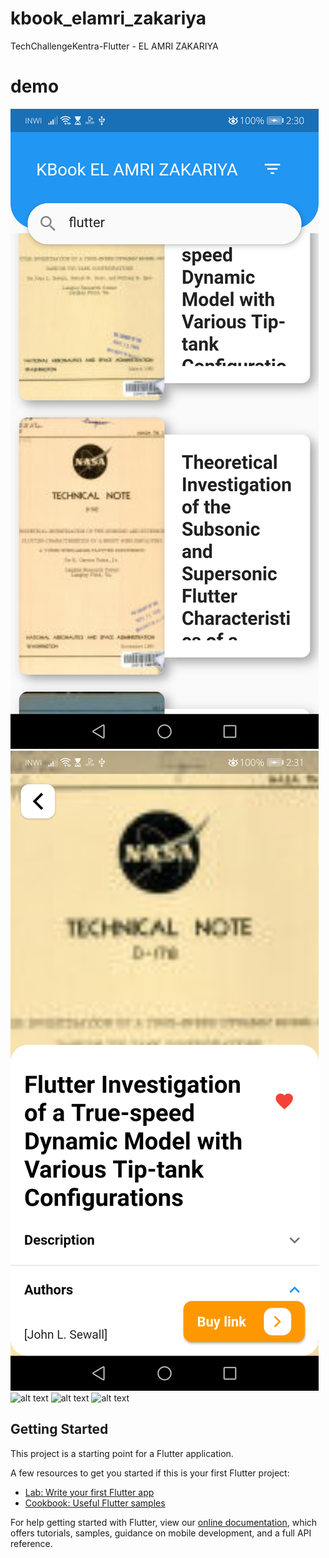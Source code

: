 # kbook_elamri_zakariya

TechChallengeKentra-Flutter - EL AMRI ZAKARIYA

# demo

![alt text](assets/demo/list.png)
![alt text](assets/demo/detail.png)
![alt text](assets/demo/part1.gif)
![alt text](assets/demo/part2.gif)
![alt text](assets/demo/part3.gif)


## Getting Started

This project is a starting point for a Flutter application.

A few resources to get you started if this is your first Flutter project:

- [Lab: Write your first Flutter app](https://flutter.dev/docs/get-started/codelab)
- [Cookbook: Useful Flutter samples](https://flutter.dev/docs/cookbook)

For help getting started with Flutter, view our
[online documentation](https://flutter.dev/docs), which offers tutorials,
samples, guidance on mobile development, and a full API reference.
